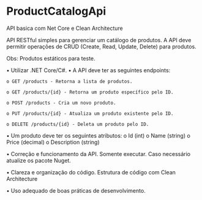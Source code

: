 # ProductCatalogApi
API basica com Net Core e Clean Architecture

API RESTful simples para gerenciar um catálogo de produtos. A API deve
permitir operações de CRUD (Create, Read, Update, Delete) para produtos.

Obs: Produtos estáticos para teste.

• Utilizar .NET Core/C#.
• A API deve ter as seguintes endpoints:

    o GET /products - Retorna a lista de produtos.
    
    o GET /products/{id} - Retorna um produto específico pelo ID.
    
    o POST /products - Cria um novo produto.
    
    o PUT /products/{id} - Atualiza um produto existente pelo ID.
    
    o DELETE /products/{id} - Deleta um produto pelo ID.

• Um produto deve ter os seguintes atributos:
    o Id (int)
    o Name (string)
    o Price (decimal)
    o Description (string)

• Correção e funcionamento da API.
    Somente executar.
    Caso necessário atualize os pacote Nuget.

• Clareza e organização do código.
    Estrutura de código com Clean Architecture

• Uso adequado de boas práticas de desenvolvimento.
